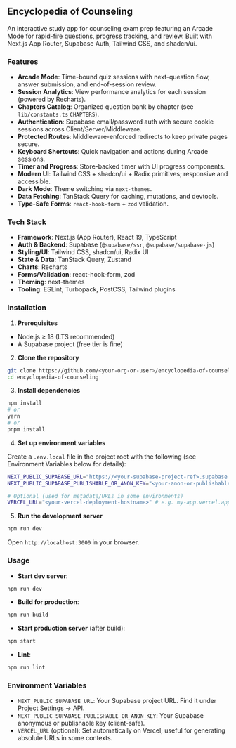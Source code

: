 ## Encyclopedia of Counseling

An interactive study app for counseling exam prep featuring an Arcade Mode for rapid-fire questions, progress tracking, and review. Built with Next.js App Router, Supabase Auth, Tailwind CSS, and shadcn/ui.

### Features

- **Arcade Mode**: Time-bound quiz sessions with next-question flow, answer submission, and end-of-session review.
- **Session Analytics**: View performance analytics for each session (powered by Recharts).
- **Chapters Catalog**: Organized question bank by chapter (see `lib/constants.ts` `CHAPTERS`).
- **Authentication**: Supabase email/password auth with secure cookie sessions across Client/Server/Middleware.
- **Protected Routes**: Middleware-enforced redirects to keep private pages secure.
- **Keyboard Shortcuts**: Quick navigation and actions during Arcade sessions.
- **Timer and Progress**: Store-backed timer with UI progress components.
- **Modern UI**: Tailwind CSS + shadcn/ui + Radix primitives; responsive and accessible.
- **Dark Mode**: Theme switching via `next-themes`.
- **Data Fetching**: TanStack Query for caching, mutations, and devtools.
- **Type-Safe Forms**: `react-hook-form` + `zod` validation.

### Tech Stack

- **Framework**: Next.js (App Router), React 19, TypeScript
- **Auth & Backend**: Supabase (`@supabase/ssr`, `@supabase/supabase-js`)
- **Styling/UI**: Tailwind CSS, shadcn/ui, Radix UI
- **State & Data**: TanStack Query, Zustand
- **Charts**: Recharts
- **Forms/Validation**: react-hook-form, zod
- **Theming**: next-themes
- **Tooling**: ESLint, Turbopack, PostCSS, Tailwind plugins

### Installation

1. **Prerequisites**

- Node.js ≥ 18 (LTS recommended)
- A Supabase project (free tier is fine)

2. **Clone the repository**

```bash
git clone https://github.com/<your-org-or-user>/encyclopedia-of-counseling.git
cd encyclopedia-of-counseling
```

3. **Install dependencies**

```bash
npm install
# or
yarn
# or
pnpm install
```

4. **Set up environment variables**

Create a `.env.local` file in the project root with the following (see Environment Variables below for details):

```bash
NEXT_PUBLIC_SUPABASE_URL="https://<your-supabase-project-ref>.supabase.co"
NEXT_PUBLIC_SUPABASE_PUBLISHABLE_OR_ANON_KEY="<your-anon-or-publishable-key>"

# Optional (used for metadata/URLs in some environments)
VERCEL_URL="<your-vercel-deployment-hostname>" # e.g. my-app.vercel.app
```

5. **Run the development server**

```bash
npm run dev
```

Open `http://localhost:3000` in your browser.

### Usage

- **Start dev server**:

```bash
npm run dev
```

- **Build for production**:

```bash
npm run build
```

- **Start production server** (after build):

```bash
npm start
```

- **Lint**:

```bash
npm run lint
```

### Environment Variables

- `NEXT_PUBLIC_SUPABASE_URL`: Your Supabase project URL. Find it under Project Settings → API.
- `NEXT_PUBLIC_SUPABASE_PUBLISHABLE_OR_ANON_KEY`: Your Supabase anonymous or publishable key (client-safe).
- `VERCEL_URL` (optional): Set automatically on Vercel; useful for generating absolute URLs in some contexts.
